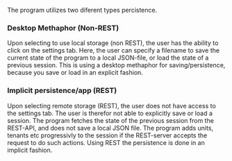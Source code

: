 The program utilizes two diferent types percistence.


### Desktop Methaphor (Non-REST)
Upon selecting to use local storage (non REST), the user has the ability to click on the settings tab. Here, the user can specify a filename to save the current state of the program to a local JSON-file, or load the state of a previous session. This is using a desktop methaphor for saving/persistence, because you save or load in an explicit fashion. 


### Implicit persistence/app (REST)
Upon selecting remote storage (REST), the user does not have access to the settings tab. The user is therefor not able to explicitly save or load a session. The program fetches the state of the previous session from the REST-API, and does not save a local JSON file. The program adds units, tenants etc progressivly to the session if the REST-server accepts the request to do such actions. Using REST the persistence is done in an implicit fashion. 
